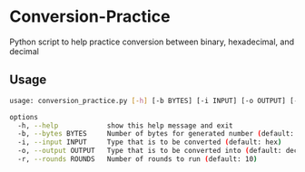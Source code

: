 # Conversion-Practice
Python script to help practice conversion between binary, hexadecimal, and decimal

## Usage
```bash
usage: conversion_practice.py [-h] [-b BYTES] [-i INPUT] [-o OUTPUT] [-r ROUNDS]

options
  -h, --help            show this help message and exit
  -b, --bytes BYTES     Number of bytes for generated number (default: 2)
  -i, --input INPUT     Type that is to be converted (default: hex)
  -o, --output OUTPUT   Type that is to be converted into (default: dec)
  -r, --rounds ROUNDS   Number of rounds to run (default: 10)
